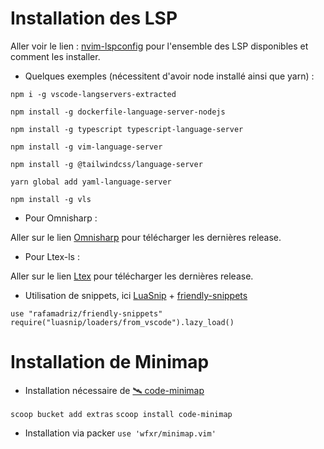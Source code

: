 # Installation des LSP

Aller voir le lien : [nvim-lspconfig](https://github.com/neovim/nvim-lspconfig) pour l'ensemble des LSP disponibles et comment les installer.

* Quelques exemples (nécessitent d'avoir node installé ainsi que yarn) :

``npm i -g vscode-langservers-extracted``

``npm install -g dockerfile-language-server-nodejs``

``npm install -g typescript typescript-language-server``

``npm install -g vim-language-server``

``npm install -g @tailwindcss/language-server``

``yarn global add yaml-language-server``

``npm install -g vls``

* Pour Omnisharp :

Aller sur le lien [Omnisharp](https://github.com/OmniSharp/omnisharp-roslyn/releases) pour télécharger les dernières release.

* Pour Ltex-ls :

Aller sur le lien [Ltex](https://github.com/valentjn/ltex-ls/releases) pour télécharger les dernières release.

* Utilisation de snippets, ici [LuaSnip](https://github.com/L3MON4D3/LuaSnip) + [friendly-snippets](https://github.com/rafamadriz/friendly-snippets)

``use "rafamadriz/friendly-snippets"``
``require("luasnip/loaders/from_vscode").lazy_load()``


# Installation de Minimap

* Installation nécessaire de [🛰 code-minimap](https://github.com/wfxr/code-minimap)

``scoop bucket add extras``
``scoop install code-minimap``

* Installation via packer
``use 'wfxr/minimap.vim'``



